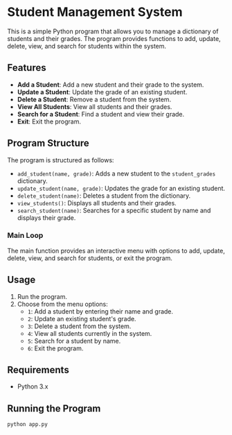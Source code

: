 # Student Management System

This is a simple Python program that allows you to manage a dictionary of students and their grades. The program provides functions to add, update, delete, view, and search for students within the system.

## Features

- **Add a Student**: Add a new student and their grade to the system.
- **Update a Student**: Update the grade of an existing student.
- **Delete a Student**: Remove a student from the system.
- **View All Students**: View all students and their grades.
- **Search for a Student**: Find a student and view their grade.
- **Exit**: Exit the program.

## Program Structure

The program is structured as follows:

- `add_student(name, grade)`: Adds a new student to the `student_grades` dictionary.
- `update_student(name, grade)`: Updates the grade for an existing student.
- `delete_student(name)`: Deletes a student from the dictionary.
- `view_students()`: Displays all students and their grades.
- `search_student(name)`: Searches for a specific student by name and displays their grade.

### Main Loop

The main function provides an interactive menu with options to add, update, delete, view, and search for students, or exit the program.

## Usage

1. Run the program.
2. Choose from the menu options:
    - `1`: Add a student by entering their name and grade.
    - `2`: Update an existing student's grade.
    - `3`: Delete a student from the system.
    - `4`: View all students currently in the system.
    - `5`: Search for a student by name.
    - `6`: Exit the program.

## Requirements
- Python 3.x
  
## Running the Program
```bash
python app.py

